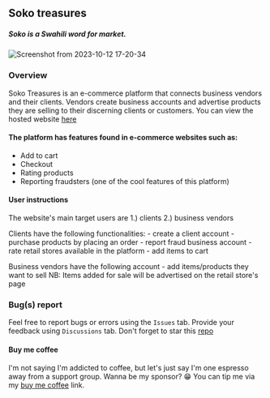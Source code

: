 ## Soko treasures
##### Soko is a Swahili word for market.

![Screenshot from 2023-10-12 17-20-34](https://github.com/morikeli/soko-kubwa/assets/78599959/409ee1d4-c974-492d-a4fa-1e279dc17f44)

### Overview
Soko Treasures is an e-commerce platform that connects business vendors and their clients. Vendors create business accounts and advertise products they are selling to their discerning clients or customers. You can view the hosted website [here](https://soko-rebd.onrender.com/index/)

#### The platform has features found in e-commerce websites such as:
  - Add to cart
  - Checkout
  - Rating products
  - Reporting fraudsters (one of the cool features of this platform)

#### User instructions
  The website's main target users are
    1.) clients
    2.) business vendors

  Clients have the following functionalities:
    - create a client account
    - purchase products by placing an order
    - report fraud business account
    - rate retail stores available in the platform
    - add items to cart

  Business vendors have the following account
    - add items/products they want to sell
    NB: Items added for sale will be advertised on the retail store's page

### Bug(s) report
  Feel free to report bugs or errors using the `Issues` tab. Provide your feedback using `Discussions` tab. Don't forget to star this [repo](https://github.com/morikeli/soko-treasures/)

#### Buy me coffee
  I'm not saying I'm addicted to coffee, but let's just say I'm one espresso away from a support group. Wanna be my sponsor? 😁
  You can tip me via my [buy me coffee](https://www.buymeacoffee.com/keli.io) link.
